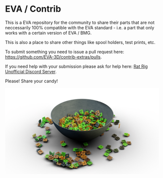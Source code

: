 # EVA / Contrib

This is a EVA repository for the community to share their parts that are not neccessarily 100% compatible with the EVA standard - i.e. a part that only works with a certain version of EVA / BMG.

This is also a place to share other things like spool holders, test prints, etc.

To submit something you need to issue a pull request here: https://github.com/EVA-3D/contrib-extras/pulls.

If you need help with your submission please ask for help here: [Rat Rig Unofficial Discord Server](https://discord.gg/DcCEk8u).

Please! Share your candy!

![candy](assets/candy_bowl.png)
